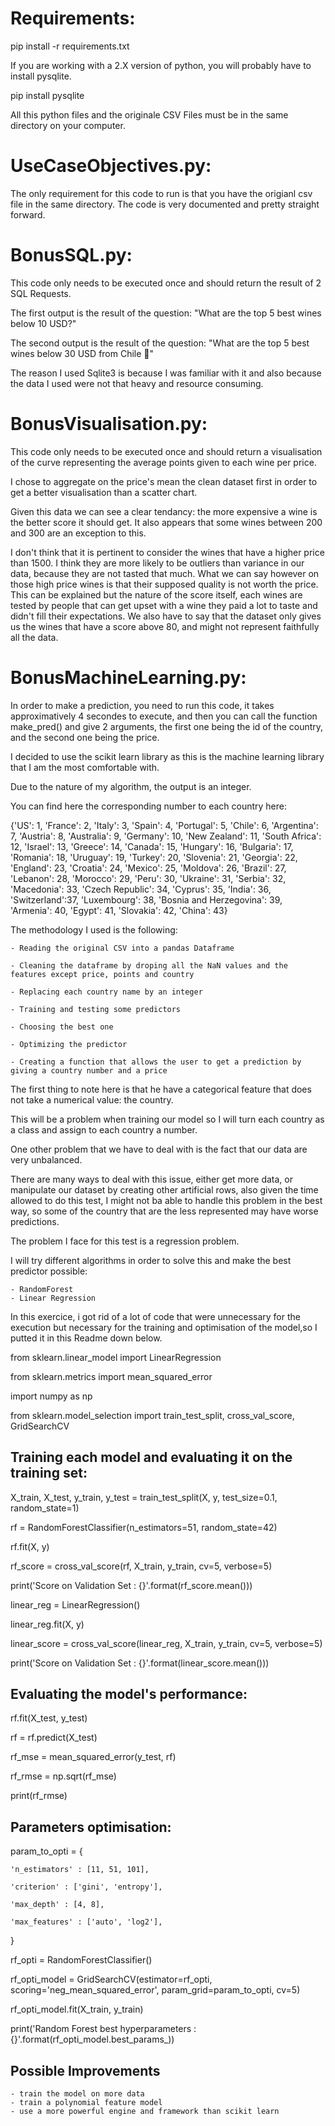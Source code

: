 # Requirements:

pip install -r requirements.txt

If you are working with a 2.X version of python, you will probably have to install pysqlite.

pip install pysqlite

All this python files and the originale CSV Files must be in the same directory on your computer.


# UseCaseObjectives.py:


The only requirement for this code to run is that you have the origianl csv file in the same directory.
The code is very documented and pretty straight forward.


# BonusSQL.py:


This code only needs to be executed once and should return the result of 2 SQL Requests.

The first output is the result of the question: "What are the top 5 best wines below 10 USD?"

The second output is the result of the question: "What are the top 5 best wines below 30 USD from Chile 🗿"

The reason I used Sqlite3 is because I was familiar with it and also because the data I used were not that heavy and resource consuming.


# BonusVisualisation.py:


This code only needs to be executed once and should return a visualisation of the curve representing the average points given to each wine per price.

I chose to aggregate on the price's mean the clean dataset first in order to get a better visualisation than a scatter chart.

Given this data we can see a clear tendancy: the more expensive a wine is the better score it should get. 
It also appears that some wines between 200 and 300 are an exception to this. 

I don't think that it is pertinent to consider the wines that have a higher price than 1500. 
I think they are more likely to be outliers than variance in our data, because they are not tasted that much.
What we can say however on those high price wines is that their supposed quality is not worth the price.
This can be explained but the nature of the score itself, each wines are tested by people that can get upset with a wine they paid a lot to taste and didn't fill their expectations. 
We also have to say that the dataset only gives us the wines that have a score above 80, and might not represent faithfully all the data.


# BonusMachineLearning.py:

In order to make a prediction, you need to run this code, it takes approximatively 4 secondes to execute, and then you can call the function make_pred() and give 2 arguments, the first one being the id of the country, and the second one being the price. 

I decided to use the scikit learn library as this is the machine learning library that I am the most comfortable with.

Due to the nature of my algorithm, the output is an integer. 

You can find here the corresponding number to each country here:

{'US': 1, 'France': 2, 'Italy': 3, 'Spain': 4, 'Portugal': 5, 'Chile': 6, 'Argentina': 7, 'Austria': 8, 'Australia': 9,
         'Germany': 10, 'New Zealand': 11, 'South Africa': 12, 'Israel': 13, 'Greece': 14, 'Canada': 15, 'Hungary': 16, 'Bulgaria': 17, 'Romania': 18, 'Uruguay': 19,
         'Turkey': 20, 'Slovenia': 21, 'Georgia': 22, 'England': 23, 'Croatia': 24, 'Mexico': 25, 'Moldova': 26, 'Brazil': 27, 'Lebanon': 28, 'Morocco': 29, 'Peru': 30,
         'Ukraine': 31, 'Serbia': 32, 'Macedonia': 33, 'Czech Republic': 34, 'Cyprus': 35, 'India': 36, 'Switzerland':37, 'Luxembourg': 38, 'Bosnia and Herzegovina': 39, 
         'Armenia': 40, 'Egypt': 41, 'Slovakia': 42, 'China': 43}


The methodology I used is the following:

	- Reading the original CSV into a pandas Dataframe
	
	- Cleaning the dataframe by droping all the NaN values and the features except price, points and country
	
	- Replacing each country name by an integer
	
	- Training and testing some predictors
	
	- Choosing the best one
	
	- Optimizing the predictor
	
	- Creating a function that allows the user to get a prediction by giving a country number and a price

The first thing to note here is that he have a categorical feature that does not take a numerical value: the country.

This will be a problem when training our model so I will turn each country as a class and assign to each country a number.

One other problem that we have to deal with is the fact that our data are very unbalanced.

There are many ways to deal with this issue, either get more data, or manipulate our dataset by creating other artificial rows, also
given the time allowed to do this test, I might not ba able to handle this problem in the best way, so some of the country that are the less represented may have worse predictions.

The problem I face for this test is a regression problem.

I will try different algorithms in order to solve this and make the best predictor possible:

    - RandomForest
    - Linear Regression


In this exercice, i got rid of a lot of code that were unnecessary for the execution but necessary for the training and optimisation of the model,so I putted it in this Readme down below.

from sklearn.linear_model import LinearRegression

from sklearn.metrics import mean_squared_error

import numpy as np

from sklearn.model_selection import train_test_split, cross_val_score, GridSearchCV


## Training each model and evaluating it on the training set:

X_train, X_test, y_train, y_test = train_test_split(X, y, test_size=0.1, random_state=1)

rf = RandomForestClassifier(n_estimators=51, random_state=42) 

rf.fit(X, y)

rf_score = cross_val_score(rf, X_train, y_train, cv=5, verbose=5)

print('Score on Validation Set : {}'.format(rf_score.mean()))


linear_reg = LinearRegression()

linear_reg.fit(X, y)

linear_score = cross_val_score(linear_reg, X_train, y_train, cv=5, verbose=5)

print('Score on Validation Set : {}'.format(linear_score.mean()))


## Evaluating the model's performance:

rf.fit(X_test, y_test)

rf = rf.predict(X_test)

rf_mse = mean_squared_error(y_test, rf)

rf_rmse = np.sqrt(rf_mse)

print(rf_rmse)


## Parameters optimisation:

param_to_opti = {

    'n_estimators' : [11, 51, 101],
    
    'criterion' : ['gini', 'entropy'],
    
    'max_depth' : [4, 8],
    
    'max_features' : ['auto', 'log2'],
    
}

rf_opti = RandomForestClassifier()

rf_opti_model = GridSearchCV(estimator=rf_opti, scoring='neg_mean_squared_error', param_grid=param_to_opti, cv=5)

rf_opti_model.fit(X_train, y_train)

print('Random Forest best hyperparameters : {}'.format(rf_opti_model.best_params_))

## Possible Improvements

	- train the model on more data
	- train a polynomial feature model
	- use a more powerful engine and framework than scikit learn
